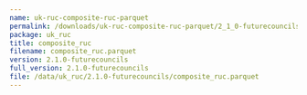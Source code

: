 ```yaml
---
name: uk-ruc-composite-ruc-parquet
permalink: /downloads/uk-ruc-composite-ruc-parquet/2_1_0-futurecouncils
package: uk_ruc
title: composite_ruc
filename: composite_ruc.parquet
version: 2.1.0-futurecouncils
full_version: 2.1.0-futurecouncils
file: /data/uk_ruc/2.1.0-futurecouncils/composite_ruc.parquet
---
```

